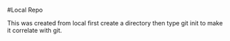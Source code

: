#Local Repo

This was created from local first create a directory then type git init to make it correlate with git. 